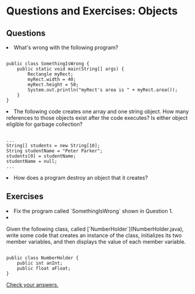 
# Questions and Exercises: Objects

## Questions

<li>
What's wrong with the following program?
<pre><code>
public class SomethingIsWrong {
    public static void main(String[] args) {
        Rectangle myRect;
        myRect.width = 40;
        myRect.height = 50;
        System.out.println("myRect's area is " + myRect.area());
    }
}
</code></pre>
</li>
<li>
The following code creates one array and one string object. How many references to those objects exist after the code executes? Is either object eligible for garbage collection?
<pre><code>
...
String[] students = new String[10];
String studentName = "Peter Parker";
students[0] = studentName;
studentName = null;
...
</code></pre>
</li>
<li>
How does a program destroy an object that it creates?
</li>

## Exercises

<li>
Fix the program called `SomethingIsWrong` shown in Question 1.
</li>
<li>
<p>Given the following class, called 
[`NumberHolder`](NumberHolder.java), write some code that creates an instance of the class, initializes its two member variables, and then displays the value of each member variable.</p>
<pre><code>
public class NumberHolder {
    public int anInt;
    public float aFloat;
}
</code></pre>
</li>


[Check your answers.](objects-answers.html)
